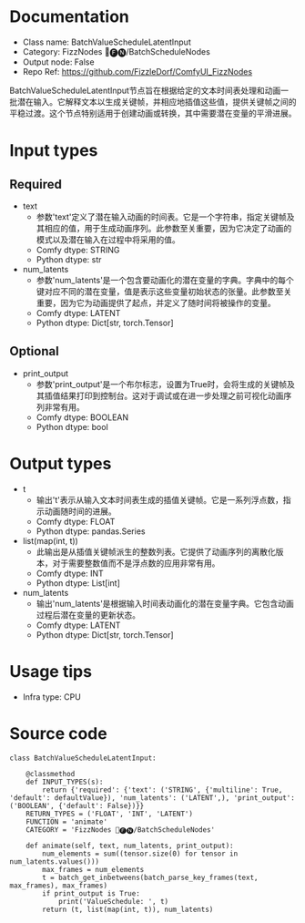 # Documentation
- Class name: BatchValueScheduleLatentInput
- Category: FizzNodes 📅🅕🅝/BatchScheduleNodes
- Output node: False
- Repo Ref: https://github.com/FizzleDorf/ComfyUI_FizzNodes

BatchValueScheduleLatentInput节点旨在根据给定的文本时间表处理和动画一批潜在输入。它解释文本以生成关键帧，并相应地插值这些值，提供关键帧之间的平稳过渡。这个节点特别适用于创建动画或转换，其中需要潜在变量的平滑进展。

# Input types
## Required
- text
    - 参数'text'定义了潜在输入动画的时间表。它是一个字符串，指定关键帧及其相应的值，用于生成动画序列。此参数至关重要，因为它决定了动画的模式以及潜在输入在过程中将采用的值。
    - Comfy dtype: STRING
    - Python dtype: str
- num_latents
    - 参数'num_latents'是一个包含要动画化的潜在变量的字典。字典中的每个键对应不同的潜在变量，值是表示这些变量初始状态的张量。此参数至关重要，因为它为动画提供了起点，并定义了随时间将被操作的变量。
    - Comfy dtype: LATENT
    - Python dtype: Dict[str, torch.Tensor]
## Optional
- print_output
    - 参数'print_output'是一个布尔标志，设置为True时，会将生成的关键帧及其插值结果打印到控制台。这对于调试或在进一步处理之前可视化动画序列非常有用。
    - Comfy dtype: BOOLEAN
    - Python dtype: bool

# Output types
- t
    - 输出't'表示从输入文本时间表生成的插值关键帧。它是一系列浮点数，指示动画随时间的进展。
    - Comfy dtype: FLOAT
    - Python dtype: pandas.Series
- list(map(int, t))
    - 此输出是从插值关键帧派生的整数列表。它提供了动画序列的离散化版本，对于需要整数值而不是浮点数的应用非常有用。
    - Comfy dtype: INT
    - Python dtype: List[int]
- num_latents
    - 输出'num_latents'是根据输入时间表动画化的潜在变量字典。它包含动画过程后潜在变量的更新状态。
    - Comfy dtype: LATENT
    - Python dtype: Dict[str, torch.Tensor]

# Usage tips
- Infra type: CPU

# Source code
```
class BatchValueScheduleLatentInput:

    @classmethod
    def INPUT_TYPES(s):
        return {'required': {'text': ('STRING', {'multiline': True, 'default': defaultValue}), 'num_latents': ('LATENT',), 'print_output': ('BOOLEAN', {'default': False})}}
    RETURN_TYPES = ('FLOAT', 'INT', 'LATENT')
    FUNCTION = 'animate'
    CATEGORY = 'FizzNodes 📅🅕🅝/BatchScheduleNodes'

    def animate(self, text, num_latents, print_output):
        num_elements = sum((tensor.size(0) for tensor in num_latents.values()))
        max_frames = num_elements
        t = batch_get_inbetweens(batch_parse_key_frames(text, max_frames), max_frames)
        if print_output is True:
            print('ValueSchedule: ', t)
        return (t, list(map(int, t)), num_latents)
```